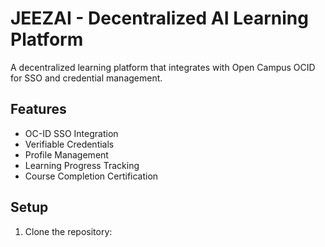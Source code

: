 # JEEZAI - Decentralized AI Learning Platform

A decentralized learning platform that integrates with Open Campus OCID for SSO and credential management.

## Features

- OC-ID SSO Integration
- Verifiable Credentials
- Profile Management
- Learning Progress Tracking
- Course Completion Certification

## Setup

1. Clone the repository: 